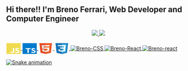 ## Hi there!! I'm Breno Ferrari, Web Developer and Computer Engineer

<div align="center">
  <a href="https://github.com/breno-Ferrari">
  <img height="180em" src="https://github-readme-stats.vercel.app/api?username=breno-Ferrari&show_icons=true&theme=calm&include_all_commits=true&count_private=false"/>
  <img height="180em" src="https://github-readme-stats.vercel.app/api/top-langs/?username=breno-Ferrari&layout=compact&theme=calm&langs_count=7"/>
</div>
  
  
<div style="display: inline_block"><br>
  <img align="center" alt="Breno-Js" height="30" width="40" src="https://raw.githubusercontent.com/devicons/devicon/master/icons/javascript/javascript-plain.svg">
  <img align="center" alt="Breno-Ts" height="30" width="40" src="https://raw.githubusercontent.com/devicons/devicon/master/icons/typescript/typescript-plain.svg">
  <img align="center" alt="Breno-HTML" height="30" width="40" src="https://raw.githubusercontent.com/devicons/devicon/master/icons/html5/html5-original.svg">
  <img align="center" alt="Breno-CSS" height="30" width="40" src="https://raw.githubusercontent.com/devicons/devicon/master/icons/css3/css3-original.svg">
  <img align="center" alt="Breno-CSS" height="30" width="40" src="https://cdn.jsdelivr.net/gh/devicons/devicon/icons/sass/sass-original.svg" />
  <img align="center" alt="Breno-React" height="30" width="40" src="https://cdn.jsdelivr.net/gh/devicons/devicon/icons/angularjs/angularjs-plain.svg" />
  <img align="center" alt="Breno-react" height="30" width="40" src="https://cdn.jsdelivr.net/gh/devicons/devicon/icons/react/react-original.svg" />
          
          
</div>

 
  ![Snake animation](https://github.com/breno-Ferrari/breno-Ferrari/blob/output/github-contribution-grid-snake.svg)
 
</div>
